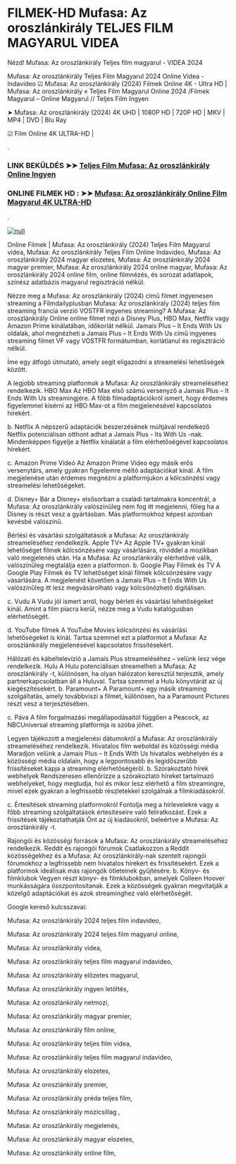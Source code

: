 # FILMEK-HD Mufasa: Az oroszlánkirály TELJES FILM MAGYARUL VIDEA





Nézd! Mufasa: Az oroszlánkirály Teljes film magyarul - VIDEA 2024

Mufasa: Az oroszlánkirály Teljes Film Magyarul 2024 Online Videa - Indavideo ☑ Mufasa: Az oroszlánkirály (2024) Filmek Online 4K - Ultra HD | Mufasa: Az oroszlánkirály « Teljes Film Magyarul Online 2024 /Filmek Magyarul – Online Magyarul // Teljes Film Ingyen

➤ Mufasa: Az oroszlánkirály (2024) 4K UHD | 1080P HD | 720P HD | MKV | MP4 | DVD | Blu Ray

☑ Film Online 4K ULTRA-HD |

.

### LINK BEKÜLDÉS ➤➤ [Teljes Film Mufasa: Az oroszlánkirály Online Ingyen](https://t.co/SJjDSHG4aI)

### ONLINE FILMEK HD : ➤➤ [Mufasa: Az oroszlánkirály Online Film Magyarul 4K ULTRA-HD](https://t.co/SJjDSHG4aI)
.

[![null](https://static.wixstatic.com/media/855a25_043b5abeb4ae4d35ac003198e7fe56ed~mv2.gif)](https://t.co/SJjDSHG4aI)

Online Filmek | Mufasa: Az oroszlánkirály (2024) Teljes Film Magyarul videa, Mufasa: Az oroszlánkirály Teljes Film Online Indavideo, Mufasa: Az oroszlánkirály 2024 magyar elozetes, Mufasa: Az oroszlánkirály 2024 magyar premier, Mufasa: Az oroszlánkirály 2024 online magyar, Mufasa: Az oroszlánkirály 2024 online film, online filmnézés, és sorozat adatlapok, színész adatbázis magyarul regisztráció nélkül.

Nézze meg a Mufasa: Az oroszlánkirály (2024) című filmet ingyenesen streaming a Filmdailyplusban Mufasa: Az oroszlánkirály (2024) teljes film streaming francia verzió VOSTFR ingyenes streaming? A Mufasa: Az oroszlánkirály Online online filmet nézi a Disney Plus, HBO Max, Netflix vagy Amazon Prime kínálatában, időkorlát nélkül. Jamais Plus – It Ends With Us oldalak, ahol megnézheti a Jamais Plus – It Ends With Us című ingyenes streaming filmet VF vagy VOSTFR formátumban, korlátlanul és regisztráció nélkül.

Íme egy átfogó útmutató, amely segít eligazodni a streamelési lehetőségek között.

A legjobb streaming platformok a Mufasa: Az oroszlánkirály streameléséhez
rendelkezik. HBO Max Az HBO Max első számú versenyző a Jamais Plus – It Ends With Us streamingjére. A főbb filmadaptációkról ismert, hogy érdemes figyelemmel kísérni az HBO Max-ot a film megjelenésével kapcsolatos hírekért.

b. Netflix A népszerű adaptációk beszerzésének múltjával rendelkező Netflix potenciálisan otthont adhat a Jamais Plus - Its With Us -nak. Mindenképpen figyelje a Netflix kínálatát a film elérhetőségével kapcsolatos hírekért.

c. Amazon Prime Videó Az Amazon Prime Video egy másik erős versenytárs, amely gyakran figyelemre méltó adaptációkat kínál. A film megjelenése után érdemes megnézni a platformjukon a kölcsönzési vagy streamelési lehetőségeket.

d. Disney+ Bár a Disney+ elsősorban a családi tartalmakra koncentrál, a Mufasa: Az oroszlánkirály valószínűleg nem fog itt megjelenni, főleg ha a Disney is részt vesz a gyártásban. Más platformokhoz képest azonban kevésbé valószínű.

Bérlési és vásárlási szolgáltatások a Mufasa: Az oroszlánkirály streameléséhez rendelkezik. Apple TV+ Az Apple TV+ gyakran kínál lehetőséget filmek kölcsönzésére vagy vásárlására, röviddel a mozikban való megjelenés után. Ha a Mufasa: Az oroszlánkirály elérhetővé válik, valószínűleg megtalálja ezen a platformon.
b. Google Play Filmek és TV A Google Play Filmek és TV lehetőséget kínál filmek kölcsönzésére vagy vásárlására. A megjelenést követően a Jamais Plus – It Ends With Us valószínűleg itt lesz megvásárolható vagy kölcsönözhető digitálisan.

c. Vudu A Vudu jól ismert arról, hogy bérleti és vásárlási lehetőségeket kínál. Amint a film piacra kerül, nézze meg a Vudu katalógusban elérhetőségét.

d. YouTube filmek A YouTube Movies kölcsönzési és vásárlási lehetőségeket is kínál. Tartsa szemmel ezt a platformot a Mufasa: Az oroszlánkirály megjelenésével kapcsolatos frissítésekért.

Hálózati és kábeltelevízió a Jamais Plus streameléséhez – velünk lesz vége rendelkezik. Hulu A Hulu potenciálisan streamelheti a Mufasa: Az oroszlánkirály -t, különösen, ha olyan hálózaton keresztül terjesztik, amely partnerkapcsolatban áll a Huluval. Tartsa szemmel a Hulu könyvtárát az új kiegészítésekért.
b. Paramount+ A Paramount+ egy másik streaming szolgáltatás, amely továbbviszi a filmet, különösen, ha a Paramount Pictures részt vesz a terjesztésében.

c. Páva A film forgalmazási megállapodásaitól függően a Peacock, az NBCUniversal streaming platformja is szóba jöhet.

Legyen tájékozott a megjelenési dátumokról a Mufasa: Az oroszlánkirály streameléséhez rendelkezik. Hivatalos film weboldal és közösségi média Maradjon velünk a Jamais Plus – It Ends With Us hivatalos webhelyén és a közösségi média oldalain, hogy a legpontosabb és legidőszerűbb frissítéseket kapja a streaming elérhetőségéről.
b. Szórakoztató hírek webhelyek Rendszeresen ellenőrizze a szórakoztató híreket tartalmazó webhelyeket, hogy megtudja, hol és mikor lesz elérhető a film streamingre, mivel ezek gyakran a legfrissebb részletekkel szolgálnak a filmkiadásokról.

c. Értesítések streaming platformokról Fontolja meg a hírlevelekre vagy a főbb streaming szolgáltatások értesítéseire való feliratkozást. Ezek a frissítések tájékoztathatják Önt az új kiadásokról, beleértve a Mufasa: Az oroszlánkirály -t.

Rajongói és közösségi források a Mufasa: Az oroszlánkirály streameléséhez rendelkezik. Reddit és rajongói fórumok Csatlakozzon a Reddit közösségekhez és a Mufasa: Az oroszlánkirály-nak szentelt rajongói fórumokhoz a legfrissebb nem hivatalos hírekért és frissítésekért. Ezek a platformok ideálisak más rajongók ötleteinek gyűjtésére.
b. Könyv- és filmklubok Vegyen részt könyv- és filmklubokban, amelyek Colleen Hoover munkásságára összpontosítanak. Ezek a közösségek gyakran megvitatják a közelgő adaptációkat és azok streaminghez való elérhetőségét.

Google kereső kulcsszavai:

Mufasa: Az oroszlánkirály 2024 teljes film indavideo,

Mufasa: Az oroszlánkirály 2024 teljes film magyarul online,

Mufasa: Az oroszlánkirály videa,

Mufasa: Az oroszlánkirály teljes film magyarul indavideo,

Mufasa: Az oroszlánkirály előzetes magyarul,

Mufasa: Az oroszlánkirály ingyen letöltés,

Mufasa: Az oroszlánkirály netmozi,

Mufasa: Az oroszlánkirály magyar premier,

Mufasa: Az oroszlánkirály film online,

Mufasa: Az oroszlánkirály teljes film videa,

Mufasa: Az oroszlánkirály teljes film magyarul indavideo,

Mufasa: Az oroszlánkirály elozetes,

Mufasa: Az oroszlánkirály premier,

Mufasa: Az oroszlánkirály préda teljes film,

Mufasa: Az oroszlánkirály mozicsillag ,

Mufasa: Az oroszlánkirály megjelenés,

Mufasa: Az oroszlánkirály magyar elozetes,

Mufasa: Az oroszlánkirály online film,
